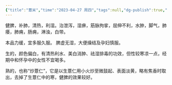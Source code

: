 ```yaml
---
{"title":"薏米","time":"2023-04-27 周四","tags":null,"dg-publish":true,"permalink":"/300 评价/Z 配料详解/薏米/","dgPassFrontmatter":true,"created":"2024-01-25T18:45:04.000+08:00","updated":"2024-01-25T18:45:04.000+08:00"}
---
```



健脾，补肺，清热，利湿。治泄泻，湿痹，筋脉拘挛，屈伸不利，水肿，脚气，肺痿，肺痈，肠痈，淋浊，白带。

本品力缓，宜多服久服。
脾虚无湿，大便燥结及孕妇慎服。

生的，颜色偏白，有清热利水、美白消肿、祛湿排毒的功效，但性较寒凉一点，经期中和怀孕中的女性不宜喝多。

熟的，也称“炒薏仁”，它是以生薏仁用小火炒至微鼓起、表面淡黄，略有焦香时取出，去掉了生薏仁中的寒，健脾的效果较好。
